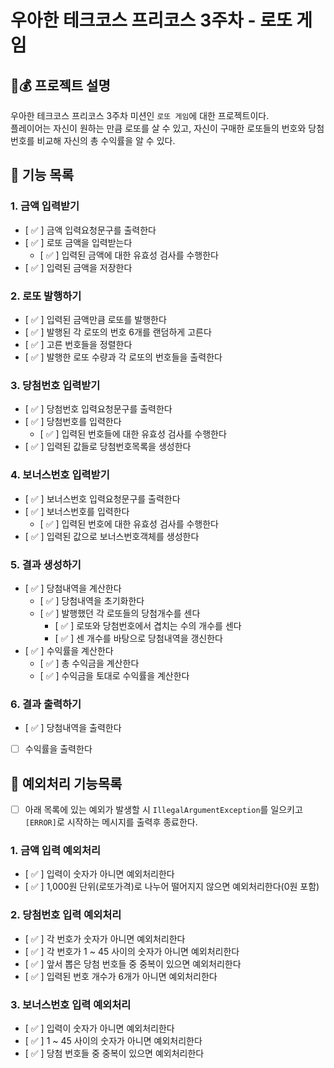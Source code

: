 # 우아한 테크코스 프리코스 3주차 - 로또 게임  
## 🎰💰 프로젝트 설명  
우아한 테크코스 프리코스 3주차 미션인 `로또 게임`에 대한 프로젝트이다.  
플레이어는 자신이 원하는 만큼 로또를 살 수 있고, 자신이 구매한 로또들의 번호와 당첨번호를 비교해 자신의 총 수익률을 알 수 있다.  

## 🚀 기능 목록
### 1. 금액 입력받기  
- [ ✅ ] 금액 입력요청문구를 출력한다
- [ ✅ ] 로또 금액을 입력받는다
    - [ ✅ ] 입력된 금액에 대한 유효성 검사를 수행한다
- [ ✅ ] 입력된 금액을 저장한다 

### 2. 로또 발행하기  
- [ ✅ ] 입력된 금액만큼 로또를 발행한다
- [ ✅ ] 발행된 각 로또의 번호 6개를 랜덤하게 고른다
- [ ✅ ] 고른 번호들을 정렬한다
- [ ✅ ] 발행한 로또 수량과 각 로또의 번호들을 출력한다

### 3. 당첨번호 입력받기  
- [ ✅ ] 당첨번호 입력요청문구를 출력한다
- [ ✅ ] 당첨번호를 입력한다
    - [ ✅ ] 입력된 번호들에 대한 유효성 검사를 수행한다
- [ ✅ ] 입력된 값들로 당첨번호목록을 생성한다  

### 4. 보너스번호 입력받기
- [ ✅ ] 보너스번호 입력요청문구를 출력한다
- [ ✅ ] 보너스번호를 입력한다
    - [ ✅ ] 입력된 번호에 대한 유효성 검사를 수행한다
- [ ✅ ] 입력된 값으로 보너스번호객체를 생성한다

### 5. 결과 생성하기
- [ ✅ ] 당첨내역을 계산한다
    - [ ✅ ] 당첨내역을 초기화한다
    - [ ✅ ] 발행했던 각 로또들의 당첨개수를 센다
        - [ ✅ ] 로또와 당첨번호에서 겹치는 수의 개수를 센다
        - [ ✅ ] 센 개수를 바탕으로 당첨내역을 갱신한다
- [ ✅ ] 수익률을 계산한다 
    - [ ✅ ] 총 수익금을 계산한다
    - [ ✅ ] 수익금을 토대로 수익률을 계산한다  

### 6. 결과 출력하기
- [ ✅ ] 당첨내역을 출력한다
- [  ] 수익률을 출력한다

## 🚨 예외처리 기능목록
- [  ] 아래 목록에 있는 예외가 발생할 시 `IllegalArgumentException`를 일으키고 `[ERROR]`로 시작하는 메시지를 출력후 종료한다.  
### 1. 금액 입력 예외처리
- [ ✅ ] 입력이 숫자가 아니면 예외처리한다
- [ ✅ ] 1,000원 단위(로또가격)로 나누어 떨어지지 않으면 예외처리한다(0원 포함)  

### 2. 당첨번호 입력 예외처리
- [ ✅ ] 각 번호가 숫자가 아니면 예외처리한다
- [ ✅ ] 각 번호가 1 ~ 45 사이의 숫자가 아니면 예외처리한다
- [ ✅ ] 앞서 뽑은 당첨 번호들 중 중복이 있으면 예외처리한다
- [ ✅ ] 입력된 번호 개수가 6개가 아니면 예외처리한다


### 3. 보너스번호 입력 예외처리
- [ ✅ ] 입력이 숫자가 아니면 예외처리한다
- [ ✅ ] 1 ~ 45 사이의 숫자가 아니면 예외처리한다
- [ ✅ ] 당첨 번호들 중 중복이 있으면 예외처리한다
